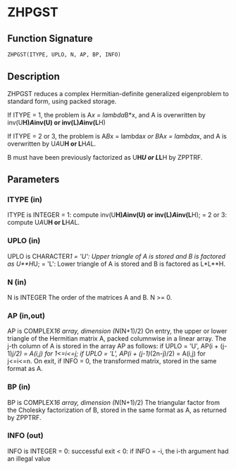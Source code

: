 # ZHPGST

## Function Signature

```fortran
ZHPGST(ITYPE, UPLO, N, AP, BP, INFO)
```

## Description


 ZHPGST reduces a complex Hermitian-definite generalized
 eigenproblem to standard form, using packed storage.

 If ITYPE = 1, the problem is A*x = lambda*B*x,
 and A is overwritten by inv(U**H)*A*inv(U) or inv(L)*A*inv(L**H)

 If ITYPE = 2 or 3, the problem is A*B*x = lambda*x or
 B*A*x = lambda*x, and A is overwritten by U*A*U**H or L**H*A*L.

 B must have been previously factorized as U**H*U or L*L**H by ZPPTRF.

## Parameters

### ITYPE (in)

ITYPE is INTEGER = 1: compute inv(U**H)*A*inv(U) or inv(L)*A*inv(L**H); = 2 or 3: compute U*A*U**H or L**H*A*L.

### UPLO (in)

UPLO is CHARACTER*1 = 'U': Upper triangle of A is stored and B is factored as U**H*U; = 'L': Lower triangle of A is stored and B is factored as L*L**H.

### N (in)

N is INTEGER The order of the matrices A and B. N >= 0.

### AP (in,out)

AP is COMPLEX*16 array, dimension (N*(N+1)/2) On entry, the upper or lower triangle of the Hermitian matrix A, packed columnwise in a linear array. The j-th column of A is stored in the array AP as follows: if UPLO = 'U', AP(i + (j-1)*j/2) = A(i,j) for 1<=i<=j; if UPLO = 'L', AP(i + (j-1)*(2n-j)/2) = A(i,j) for j<=i<=n. On exit, if INFO = 0, the transformed matrix, stored in the same format as A.

### BP (in)

BP is COMPLEX*16 array, dimension (N*(N+1)/2) The triangular factor from the Cholesky factorization of B, stored in the same format as A, as returned by ZPPTRF.

### INFO (out)

INFO is INTEGER = 0: successful exit < 0: if INFO = -i, the i-th argument had an illegal value

